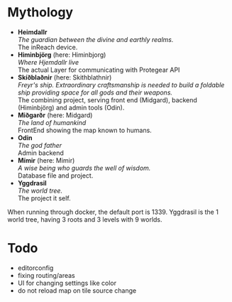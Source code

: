 
<!-- cspell:ignore Himinbjörg Skíðblaðnir Mímir Miðgarðr Hjemdallr Hǫrgr Bifröst Midgard Asgard Gylfaginning Gjallarhorn Snorri Sturluson -->

# Mythology

- **Heimdallr**  
  _The guardian between the divine and earthly realms._  
  The inReach device.
- **Himinbjörg** (here: Himinbjorg)  
  _Where Hjemdallr live_  
  The actual Layer for communicating with Protegear API
- **Skíðblaðnir** (here: Skithblathnir)  
  _Freyr's ship. Extraordinary craftsmanship is needed to build a foldable ship providing space for all gods and their weapons._  
  The combining project, serving front end (Midgard), backend (Himinbjörg) and admin tools (Odin).
- **Miðgarðr** (here: Midgard)  
  _The land of humankind_  
  FrontEnd showing the map known to humans.
- **Odin**  
  _The god father_  
  Admin backend
- **Mímir** (here: Mimir)  
  _A wise being who guards the well of wisdom._  
  Database file and project.
- **Yggdrasil**  
  _The world tree._  
  The project it self.

When running through docker, the default port is 1339. Yggdrasil is the 1 world tree, having 3 roots and 3 levels with 9 worlds.

# Todo

- editorconfig
- fixing routing/areas
- UI for changing settings like color
- do not reload map on tile source change